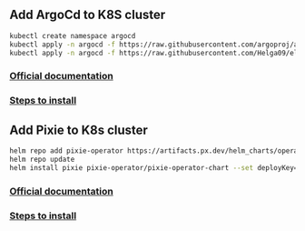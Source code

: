 ## Add ArgoCd to K8S cluster
```bash
kubectl create namespace argocd
kubectl apply -n argocd -f https://raw.githubusercontent.com/argoproj/argo-cd/stable/manifests/install.yaml
kubectl apply -n argocd -f https://raw.githubusercontent.com/Helga09/elephantSourcecode/master/argo.yaml
```
### [Official documentation](https://argo-cd.readthedocs.io/en/stable/)
### [Steps to install](https://argo-cd.readthedocs.io/en/stable/getting_started/)

## Add Pixie to K8s cluster 

```bash
helm repo add pixie-operator https://artifacts.px.dev/helm_charts/operator
helm repo update
helm install pixie pixie-operator/pixie-operator-chart --set deployKey=<deploy-key-goes-here> --set clusterName=<cluster-name> --namespace pl --create-namespace
```
### [Official documentation](https://docs.px.dev/)
### [Steps to install](https://docs.px.dev/installing-pixie/install-schemes/helm)
